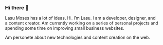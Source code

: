 ### Hi there 👋

<!--
**lasumoses/lasumoses** is a ✨ _special_ ✨ repository because its `README.md` (this file) appears on your GitHub profile.

Here are some ideas to get you started:

- 🔭 I’m currently working on ...
- 🌱 I’m currently learning ...
- 👯 I’m looking to collaborate on ...
- 🤔 I’m looking for help with ...
- 💬 Ask me about ...
- 📫 How to reach me: ...
- 😄 Pronouns: ...
- ⚡ Fun fact: ...
-->

Lasu Moses has a lot of ideas.
Hi. I’m Lasu. I am a developer, designer, and a content creator. Am currently working on a series of personal projects and spending some time on improving small business websites.

Am personete about new technologies and content creation on the web.

